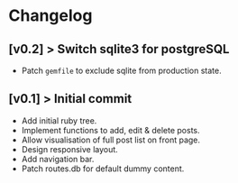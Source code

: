 # Changelog

## [v0.2] > Switch sqlite3 for postgreSQL

- Patch `gemfile` to exclude sqlite from production state.

## [v0.1] > Initial commit

- Add initial ruby tree.
- Implement functions to add, edit & delete posts.
- Allow visualisation of full post list on front page.
- Design responsive layout.
- Add navigation bar.
- Patch routes.db for default dummy content.
